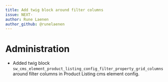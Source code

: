 ```yaml
---
title: Add twig block around filter columns
issue: NEXT-
author: Rune Laenen
author_github: @runelaenen
---
```


# Administration
* Added twig block `sw_cms_element_product_listing_config_filter_property_grid_columns` around filter columns in Product Listing cms element config.
